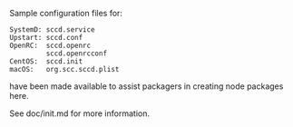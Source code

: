 Sample configuration files for:
```
SystemD: sccd.service
Upstart: sccd.conf
OpenRC:  sccd.openrc
         sccd.openrcconf
CentOS:  sccd.init
macOS:   org.scc.sccd.plist
```
have been made available to assist packagers in creating node packages here.

See doc/init.md for more information.
